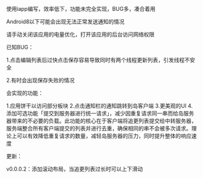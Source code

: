 使用iapp编写，效率低下，功能未完全实现，BUG多，凑合着用

Android8以下可能会出现无法正常发送通知的情况

请手动关闭该应用的电量优化，打开该应用的后台访问网络权限

已知BUG：

1.点击编辑列表后过快点击保存容易导致同时有两个线程更新列表，引发线程不安全

2.有时会出现保存失败的情况

会实现的功能：

1.应用饼干以访问部分板块
2.点击通知栏的通知跳转到岛客户端
3.更美观的UI
4.添加可选功能「提交到服务器进行统一请求」，减少因重复请求同一串而给岛服务器带来的不必要的负载。此功能的核心在于客户端将追更列表提交给中转服务器，服务端整合所有客户端提交的列表并进行去重，确保相同的串不会被多次请求。理论上可以有效降低重复请求的数量，减轻岛服务器的压力，同时提升整体的响应速度

更新：

v0.0.0.2：添加滚动布局，当追更列表过长时可以上下滑动
